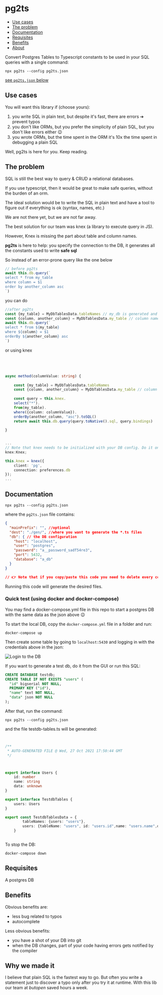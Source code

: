 # pg2ts


- [Use cases](#use-cases)
- [The problem](#the-problem)
- [Documentation](#documentation)
- [Requisites](#requisites)
- [Benefits](#benefits)
- [About](#why-we-made-it)

Convert Postgres Tables to Typescript constants to be used in your SQL queries with a single command:

```npx pg2ts --config pg2ts.json```

[see `pg2ts.json` below](#documentation)

## Use cases
You will want this library if (choose yours):
1) you write SQL in plain text, but despite it's fast, there are errors ➔ prevent typos
2) you don't like ORMs, but you prefer the simplicity of plain SQL, but you don't like errors either 😉
3) you wrote ORMs, but the time spent in the ORM it's 10x the time spent in debugging a plain SQL

Well, pg2ts is here for you. Keep reading.

## The problem

SQL is still the best way to query & CRUD a relational databases.

If you use typescript, then it would be great to make safe queries, 
without the burden of an orm.

The ideal solution would be to write the SQL in plain text and have 
a tool to figure out if everything is ok (syntax, names, etc.)

We are not there yet, but we are not far away.

The best solution for our team was knex (a library to execute query in JS).

However, Knex is missing the part about table and column names.

**pg2ts** is here to help: you specify the connection to the DB, it generates 
all the constants used to write **safe sql**

So instead of an error-prone query like the one below

```typescript
// before pg2ts
await this.db.query(`
select * from my_table
where column = $1
order by another_column asc
`)
```

you can do

```typescript
//after pg2ts
const {my_table} = MyDbTablesData.tableNames // my_db is generated and exported by pg2ts
const {column, another_column} = MyDbTablesData.my_table // column names are saved in the table name
await this.db.query(`
select * from ${my_table} 
where ${column} = $1
orderBy ${another_column} asc
`)
```

or using knex
```typescript




async method(columnValue: string) {
    
    const {my_table} = MyDbTablesData.tableNames
    const {column, another_column} = MyDbTablesData.my_table // column names are saved in the table name
    
    const query = this.knex.
    select("*").
    from(my_table).
    where({column: columnValue}).
    orderBy(another_column, "asc").toSQL()
    return await this.db.query(query.toNative().sql, query.bindings)
    
}


...
// Note that knex needs to be initialized with your DB config. Do it once somewhere:
knex:Knex;

this.knex = knex({
    client: 'pg',
    connection: preferences.db
});
...
```

## Documentation

```npx pg2ts --config pg2ts.json```

where the `pg2ts.json` file contains:

```json
{
  "mainPrefix": "", //optional
  "dest": "./gen/", //where you want to generate the *.ts files
  "db": { // the DB configuration
    "host": "localhost",
    "user": "postgres",
    "password": "a__password_sadf54re3",
    "port": 5432,
    "database": "a_db" 
  }
}

// 👉 Note that if you copy/paste this code you need to delete every comment. Json doesn't like comments 😉 
```
Running this code will generate the desired files.

[//]: # (###Generate at every change and make it part of your development process
npm install + package.json task + watch...)

### Quick test (using docker and docker-compose)
You may find a docker-compose.yml file in this repo to start a postgres DB
with the same data as the json above 😉

To start the local DB, copy the `docker-compose.yml` file in a folder and run:

```docker-compose up```

Then create some table by going to `localhost:5430` and logging in with the 
credentials above in the json:

![Login to the DB](README/shot1.jpg)

If you want to generate a test db, do it from the GUI or run this SQL:

```sql
CREATE DATABASE testdb;
CREATE TABLE IF NOT EXISTS "users" (
  "id" bigserial NOT NULL,
  PRIMARY KEY ("id"),
  "name" text NOT NULL,
  "data" json NOT NULL
);
```
After that, run the command:

`npx pg2ts --config pg2ts.json`

and the file testdb-tables.ts will be generated:

```typescript


/**
 * AUTO-GENERATED FILE @ Wed, 27 Oct 2021 17:50:44 GMT
 */



export interface Users { 
	id: number
	name: string
	data: unknown 
}

export interface TestdbTables {
    users: Users
}

export const TestdbTablesData = {
        tableNames: {users: "users"}, 
        users: {tableName: "users", id: "users.id",name: "users.name",data: "users.data"}
    }
    
```

To stop the DB:

```docker-compose down```

## Requisites

A postgres DB

## Benefits
Obvious benefits are:
- less bug related to typos
- autocomplete

Less obvious benefits:
- you have a shot of your DB into git
- when the DB changes, part of your code having errors gets notified by the compiler


## Why we made it
I believe that plain SQL is the fastest way to go. But often you write a statement just to discover a 
typo only after you try it at runtime. With this lib our team at _butopen_ saved hours a week.
